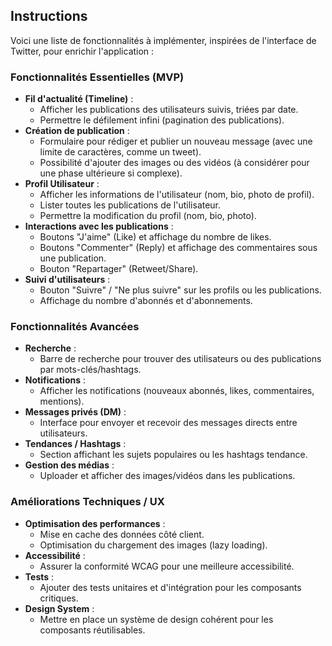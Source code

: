 ## Instructions

Voici une liste de fonctionnalités à implémenter, inspirées de l'interface de Twitter, pour enrichir l'application :

### Fonctionnalités Essentielles (MVP)

*   **Fil d'actualité (Timeline)** :
    *   Afficher les publications des utilisateurs suivis, triées par date.
    *   Permettre le défilement infini (pagination des publications).
*   **Création de publication** :
    *   Formulaire pour rédiger et publier un nouveau message (avec une limite de caractères, comme un tweet).
    *   Possibilité d'ajouter des images ou des vidéos (à considérer pour une phase ultérieure si complexe).
*   **Profil Utilisateur** :
    *   Afficher les informations de l'utilisateur (nom, bio, photo de profil).
    *   Lister toutes les publications de l'utilisateur.
    *   Permettre la modification du profil (nom, bio, photo).
*   **Interactions avec les publications** :
    *   Boutons "J'aime" (Like) et affichage du nombre de likes.
    *   Boutons "Commenter" (Reply) et affichage des commentaires sous une publication.
    *   Bouton "Repartager" (Retweet/Share).
*   **Suivi d'utilisateurs** :
    *   Bouton "Suivre" / "Ne plus suivre" sur les profils ou les publications.
    *   Affichage du nombre d'abonnés et d'abonnements.

### Fonctionnalités Avancées

*   **Recherche** :
    *   Barre de recherche pour trouver des utilisateurs ou des publications par mots-clés/hashtags.
*   **Notifications** :
    *   Afficher les notifications (nouveaux abonnés, likes, commentaires, mentions).
*   **Messages privés (DM)** :
    *   Interface pour envoyer et recevoir des messages directs entre utilisateurs.
*   **Tendances / Hashtags** :
    *   Section affichant les sujets populaires ou les hashtags tendance.
*   **Gestion des médias** :
    *   Uploader et afficher des images/vidéos dans les publications.

### Améliorations Techniques / UX

*   **Optimisation des performances** :
    *   Mise en cache des données côté client.
    *   Optimisation du chargement des images (lazy loading).
*   **Accessibilité** :
    *   Assurer la conformité WCAG pour une meilleure accessibilité.
*   **Tests** :
    *   Ajouter des tests unitaires et d'intégration pour les composants critiques.
*   **Design System** :
    *   Mettre en place un système de design cohérent pour les composants réutilisables.
